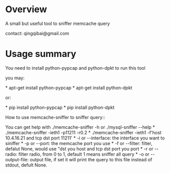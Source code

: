 Overview
===========

<p>A small but useful tool to sniffer memcache query</p>
<p>contact: qingqibai@gmail.com</p>

Usage summary
=============

<p>You need to install python-pypcap and python-dpkt to run this tool</P>
<p>you may: </p>
    * apt-get install python-pypcap   
    * apt-get install python-dpkt    
<p>or:   </p>
    * pip install python-pypcap   
    * pip install python-dpkt   
</p>
<p>
How to use memcache-sniffer to sniffer query:: </p>
<p>You can get help with ./memcache-sniffer -h or ./mysql-sniffer --help
    * ./memcache-sniffer -ieth1 -p11211 -r0.2   
    * ./memcache-sniffer -ieth1 -f'host 10.4.16.21 and tcp dst port 11211'   
    * -i or --interface: the interface you want to siniffer   
    * -p or --port: the memcache port you use   
    * -f or --filter: filter, defalut None, would use "dst you host and tcp dst port you port    
    * -r or --radio: filter radio, from 0 to 1, default 1 means sniffer all query     
    * -o or --output-file: output file, if set it will print the query to this file instead of stdout, defult None.   
</p>
